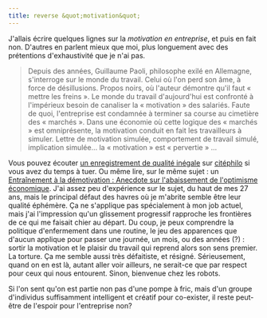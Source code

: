 ```yaml
---
title: reverse &quot;motivation&quot;
---
```


J'allais écrire quelques lignes sur la _motivation en entreprise_, et puis en
fait non. D'autres en parlent mieux que moi, plus longuement avec des
prétentions d'exhaustivité que je n'ai pas.

> Depuis des années, Guillaume Paoli, philosophe exilé en Allemagne,
s'interroge sur le monde du travail. Celui où l'on perd son âme, à force de
désillusions. Propos noirs, où l'auteur démontre qu'il faut « mettre les
freins ». Le monde du travail d'aujourd'hui est confronté à l'impérieux besoin
de canaliser la « motivation » des salariés. Faute de quoi, l'entreprise est
condamnée à terminer sa course au cimetière des « marchés ». Dans une économie
où cette logique des « marchés » est omniprésente, la motivation conduit en
fait les travailleurs à simuler. Lettre de motivation simulée, comportement de
travail simulé, implication simulée… la « motivation » est « pervertie » ...

Vous pouvez écouter [un enregistrement de qualité
inégale](http://www.citephilo.org/archives/audio/2009?page=3#108) sur
[citéphilo](http://citephilo.org/) si vous avez du temps à tuer. Ou même lire,
sur le même sujet : un [Entraînement à la démotivation : Anecdote sur
l'abaissement de l'optimisme
économique](http://www.republicart.net/disc/precariat/paoli01_fr.htm). J'ai
assez peu d'expérience sur le sujet, du haut de mes 27 ans, mais le principal
défaut des havres où je m'abrite semble être leur qualité éphémère. Ça ne
s'applique pas spécialement à mon job actuel, mais j'ai l'impression qu'un
glissement progressif rapproche les frontières de ce qui me faisait chier au
départ. Du coup, je peux comprendre la politique d'enfermement dans une
routine, le jeu des apparences que d'aucun applique pour passer une journée,
un mois, ou des années (?) : sortir la motivation et le plaisir du travail qui
reprend alors son sens premier. La torture. Ça me semble aussi très
défaitiste, et résigné. Sérieusement, quand on en est là, autant aller voir
ailleurs, ne serait-ce que par respect pour ceux qui nous entourent. Sinon,
bienvenue chez les robots.

Si l'on sent qu'on est partie non pas d'une pompe à fric, mais d'un groupe
d'individus suffisamment intelligent et créatif pour co-exister, il reste
peut-être de l'espoir pour l'entreprise non?

